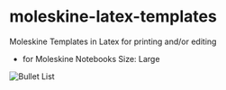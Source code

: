 # moleskine-latex-templates
Moleskine Templates in Latex for printing and/or editing
- for Moleskine Notebooks Size: Large

![Bullet List](https://github.com/hannic/moleskine-latex-templates/blob/master/screenshot-bullet-list.png "Bullet List")

